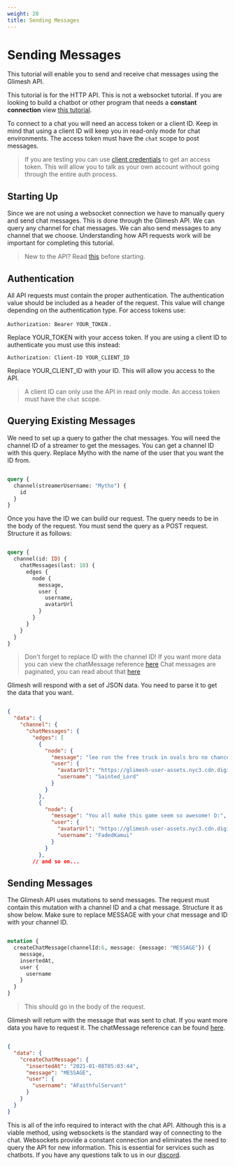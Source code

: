 ```yaml
---
weight: 20
title: Sending Messages
---
```

# Sending Messages

This tutorial will enable you to send and receive chat messages using the Glimesh API.

This tutorial is for the HTTP API. This is not a websocket tutorial. If you are looking to build a chatbot or other program that needs a **constant connection** view [this tutorial](/api-docs/docs/chat/websockets/).

To connect to a chat you will need an access token or a client ID. Keep in mind that using a client ID will keep you in read-only mode for chat environments. The access token must have the `chat` scope to post messages.

> If you are testing you can use [client credentials](/api-docs/docs/authentication/accesstoken/clientcredentials/) to get an access token. This will allow you to talk as your own account without going through the entire auth process.

## Starting Up

Since we are not using a websocket connection we have to manually query and send chat messages. This is done through the Glimesh API. We can query any channel for chat messages. We can also send messages to any channel that we choose. Understanding how API requests work will be important for completing this tutorial.

> New to the API? Read [this](/api-docs/docs/api/query-api/basic-query/) before starting.

## Authentication

All API requests must contain the proper authentication. The authentication value should be included as a header of the request. This value will change depending on the authentication type. For access tokens use:

`Authorization: Bearer YOUR_TOKEN` .

Replace YOUR_TOKEN with your access token. If you are using a client ID to authenticate you must use this instead:

`Authorization: Client-ID YOUR_CLIENT_ID`

Replace YOUR_CLIENT_ID with your ID. This will allow you access to the API.

>  A client ID can only use the API in read only mode. An access token must have the `chat` scope.

## Querying Existing Messages

We need to set up a query to gather the chat messages. You will need the channel ID of a streamer to get the messages. You can get a channel ID with this query. Replace Mytho with the name of the user that you want the ID from.

```GraphQL

query {
  channel(streamerUsername: "Mytho") {
    id
  }
}

```

Once you have the ID we can build our request. The query needs to be in the body of the request. You must send the query as a POST request. Structure it as follows:

```GraphQL

query {
  channel(id: ID) {
    chatMessages(last: 10) {
      edges {
        node {
          message,
          user {
            username,
            avatarUrl
          }
        }
      }
    }
  }
}

```

> Don't forget to replace ID with the channel ID! If you want more data you can view the chatMessage reference [here](/api-docs/docs/reference/chat/) Chat messages are paginated, you can read about that [here](/api-docs/docs/api/pagination)

Glimesh will respond with a set of JSON data. You need to parse it to get the data that you want.

```JSON

{
  "data": {
    "channel": {
      "chatMessages": {
        "edges": [
          {
            "node": {
              "message": "lee run the free truck in ovals bro no chance of rating loss and really gives you a good feeling ",
              "user": {
                "avatarUrl": "https://glimesh-user-assets.nyc3.cdn.digitaloceanspaces.com/uploads/avatars/Sainted_Lord.png?v=63782488662",
                "username": "Sainted_Lord"
              }
            }
          },
          {
            "node": {
              "message": "You all make this game seem so awesome! D:",
              "user": {
                "avatarUrl": "https://glimesh-user-assets.nyc3.cdn.digitaloceanspaces.com/uploads/avatars/FadedKamui.png?v=63794027172",
                "username": "FadedKamui"
              }
            }
          },
        // and so on...
```

## Sending Messages

The Glimesh API uses mutations to send messages. The request must contain this mutation with a channel ID and a chat message. Structure it as show below. Make sure to replace MESSAGE with your chat message and ID with your channel ID.

```GraphQL

mutation {
  createChatMessage(channelId:6, message: {message: "MESSAGE"}) {
    message,
    insertedAt,
    user {
      username
    }
  }
}

```

> This should go in the body of the request.



Glimesh will return with the message that was sent to chat. If you want more data you have to request it. The chatMessage reference can be found [here](/api-docs/docs/reference/chat/).

```JSON

{
  "data": {
    "createChatMessage": {
      "insertedAt": "2021-01-08T05:03:44",
      "message": "MESSAGE",
      "user": {
        "username": "AFaithfulServant"
      }
    }
  }
}

```

This is all of the info required to interact with the chat API. Although this is a viable method, using websockets is the standard way of connecting to the chat. Websockets provide a constant connection and eliminates the need to query the API for new information. This is essential for services such as chatbots. If you have any questions talk to us in our [discord](https://discord.gg/Glimesh).